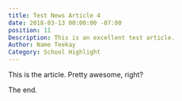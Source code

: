```yaml
---
title: Test News Article 4
date: 2018-03-13 00:00:00 -07:00
position: 11
Description: This is an excellent test article.
Author: Name Teekay
Category: School Highlight
---
```


This is the article. Pretty awesome, right?

The end.
